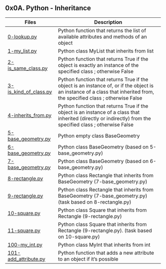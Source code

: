 ## 0x0A. Python - Inheritance

Files | Description
----- | -----------
[0-lookup.py](./0-lookup.py) | Python function that returns the list of available attributes and methods of an object
[1-my_list.py](./1-my_list.py) | Python class MyList that inherits from list
[2-is_same_class.py](./2-is_same_class.py) | Python function that returns True if the object is exactly an instance of the specified class ; otherwise False
[3-is_kind_of_class.py](./3-is_kind_of_class.py) | Python function that returns True if the object is an instance of, or if the object is an instance of a class that inherited from, the specified class ; otherwise False
[4-inherits_from.py](./4-inherits_from.py) | Python function that returns True if the object is an instance of a class that inherited (directly or indirectly) from the specified class ; otherwise False
[5-base_geometry.py](./5-base_geometry.py) | Python empty class BaseGeometry
[6-base_geometry.py](./6-base_geometry.py) | Python class BaseGeometry (based on 5-base_geometry.py)
[7-base_geometry.py](./7-base_geometry.py) | Python class BaseGeometry (based on 6-base_geometry.py)
[8-rectangle.py](./8-rectangle.py) | Python class Rectangle that inherits from BaseGeometry (7-base_geometry.py)
[9-rectangle.py](./9-rectangle.py) | Python class Rectangle that inherits from BaseGeometry (7-base_geometry.py) (task based on 8-rectangle.py)
[10-square.py](./10-square.py) | Python class Square that inherits from Rectangle (9-rectangle.py)
[11-square.py](./11-square.py) | Python class Square that inherits from Rectangle (9-rectangle.py). (task based on 10-square.py)
[100-my_int.py](./100-my_int.py) | Python class MyInt that inherits from int
[101-add_attribute.py](./101-add_attribute.py) | Python function that adds a new attribute to an object if it’s possible
